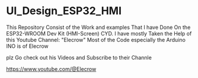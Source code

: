 # UI_Design_ESP32_HMI

This Repository Consist of the Work and examples That I have Done On the ESP32-WROOM Dev Kit (HMI-Screen) CYD.
I have mostly Taken the Help of this Youtube Channel: "Elecrow" 
Most of the Code especially the Arduino INO is of Elecrow

plz Go check out his Videos and Subscribe to their Channle

https://www.youtube.com/@Elecrow
